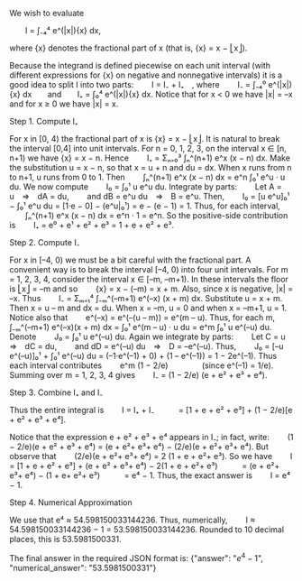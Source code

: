 We wish to evaluate

  I = ∫₋₄⁴ e^(|x|){x} dx,

where {x} denotes the fractional part of x (that is, {x} = x − ⎣x⎦).

Because the integrand is defined piecewise on each unit interval (with different expressions for {x} on negative and nonnegative intervals) it is a good idea to split I into two parts:
  I = I₋ + I₊ ,
where
  I₋ = ∫₋₄⁰ e^(|x|){x} dx  and  I₊ = ∫₀⁴ e^(|x|){x} dx.
Notice that for x < 0 we have |x| = –x and for x ≥ 0 we have |x| = x.

Step 1. Compute I₊

For x in [0, 4) the fractional part of x is {x} = x − ⎣x⎦. It is natural to break the interval [0,4] into unit intervals. For n = 0, 1, 2, 3, on the interval x ∈ [n, n+1) we have {x} = x − n. Hence
  I₊ = Σₙ₌₀³ ∫ₙ^(n+1) e^x (x − n) dx.
Make the substitution u = x − n, so that x = u + n and du = dx. When x runs from n to n+1, u runs from 0 to 1. Then
  ∫ₙ^(n+1) e^x (x − n) dx = e^n ∫₀¹ e^u · u du.
We now compute
  I₀ = ∫₀¹ u e^u du.
Integrate by parts:
  Let A = u ⇒ dA = du,
  and dB = e^u du ⇒ B = e^u.
Then,
  I₀ = [u e^u]₀¹ − ∫₀¹ e^u du = [1·e − 0] − (e^u|₀¹) = e − (e − 1) = 1.
Thus, for each interval,
  ∫ₙ^(n+1) e^x (x − n) dx = e^n · 1 = e^n.
So the positive-side contribution is
  I₊ = e⁰ + e¹ + e² + e³ = 1 + e + e² + e³.

Step 2. Compute I₋

For x in [–4, 0) we must be a bit careful with the fractional part. A convenient way is to break the interval [–4, 0) into four unit intervals. For m = 1, 2, 3, 4, consider the interval x ∈ [–m, –m+1). In these intervals the floor is ⎣x⎦ = –m and so
  {x} = x − (–m) = x + m.
Also, since x is negative, |x| = –x. Thus
  I₋ = Σₘ₌₁⁴ ∫₋ₘ^(–m+1) e^(–x) (x + m) dx.
Substitute u = x + m. Then x = u – m and dx = du. When x = –m, u = 0 and when x = –m+1, u = 1. Notice also that
  e^(–x) = e^(–(u – m)) = e^(m – u).
Thus, for each m,
  ∫₋ₘ^(–m+1) e^(–x)(x + m) dx = ∫₀¹ e^(m – u) · u du = e^m ∫₀¹ u e^(–u) du.
Denote
  J₀ = ∫₀¹ u e^(–u) du.
Again we integrate by parts:
  Let C = u ⇒ dC = du,
  and dD = e^(–u) du ⇒ D = –e^(–u).
Thus,
  J₀ = [–u e^(–u)]₀¹ + ∫₀¹ e^(–u) du = (–1·e^(–1) + 0) + (1 – e^(–1)) = 1 − 2e^(–1).
Thus each interval contributes
  e^m (1 − 2/e)     (since e^(–1) = 1/e).
Summing over m = 1, 2, 3, 4 gives
  I₋ = (1 − 2/e) (e + e² + e³ + e⁴).

Step 3. Combine I₊ and I₋

Thus the entire integral is
  I = I₊ + I₋
    = [1 + e + e² + e³] + (1 − 2/e)[e + e² + e³ + e⁴].

Notice that the expression e + e² + e³ + e⁴ appears in I₋; in fact, write:
  (1 − 2/e)(e + e² + e³ + e⁴) = (e + e²+ e³+ e⁴) − (2/e)(e + e²+ e³+ e⁴).
But observe that
  (2/e)(e + e²+ e³+ e⁴) = 2 (1 + e + e²+ e³).
So we have
  I = [1 + e + e² + e³] + (e + e² + e³+ e⁴) − 2(1 + e + e²+ e³)
    = (e + e²+ e³+ e⁴) − (1 + e+ e²+ e³)
    = e⁴ − 1.
Thus, the exact answer is
  I = e⁴ − 1.

Step 4. Numerical Approximation

We use that e⁴ ≈ 54.598150033144236. Thus, numerically,
  I ≈ 54.598150033144236 − 1 = 53.598150033144236.
Rounded to 10 decimal places, this is 53.5981500331.

The final answer in the required JSON format is:
{"answer": "$e^4 - 1$", "numerical_answer": "53.5981500331"}